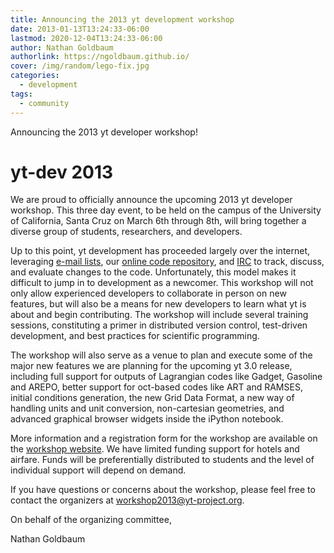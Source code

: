```yaml
---
title: Announcing the 2013 yt development workshop
date: 2013-01-13T13:24:33-06:00
lastmod: 2020-12-04T13:24:33-06:00
author: Nathan Goldbaum
authorlink: https://ngoldbaum.github.io/
cover: /img/random/lego-fix.jpg
categories:
  - development
tags:
  - community
---
```


Announcing the 2013 yt developer workshop! 

<!--more-->

yt-dev 2013
===========

We are proud to officially announce the upcoming 2013 yt developer workshop.
This three day event, to be held on the campus of the University of California,
Santa Cruz on March 6th through 8th, will bring together a diverse group of 
students, researchers, and developers.

Up to this point, yt development has proceeded largely over the internet,
leveraging 
[e-mail lists](http://lists.spacepope.org/listinfo.cgi/yt-dev-spacepope.org), 
our [online code repository](https://bitbucket.org/yt_analysis), 
and [IRC](http://yt-project.org/irc.html) to track,
discuss, and evaluate changes to the code.  Unfortunately, this model makes it
difficult to jump in to development as a newcomer.  This workshop will not only
allow experienced developers to collaborate in person on new features, but will
also be a means for new developers to learn what yt is about and begin
contributing.  The workshop will include several training sessions, constituting
a primer in distributed version control, test-driven development, and best
practices for scientific programming.

The workshop will also serve as a venue to plan and execute some of the major
new features we are planning for the upcoming yt 3.0 release, including full
support for outputs of Lagrangian codes like Gadget, Gasoline and AREPO, better 
support for oct-based codes like ART and RAMSES, initial conditions generation, 
the new Grid Data Format, a new way of handling units and unit conversion, 
non-cartesian geometries, and advanced graphical browser widgets inside the 
iPython notebook.

More information and a registration form for the workshop are available on the
[workshop website](http://yt-project.org/workshop2013). 
We have limited funding support for hotels and airfare.
Funds will be preferentially distributed to students and the level of individual
support will depend on demand.

If you have questions or concerns about the workshop, please feel free to
contact the organizers at workshop2013@yt-project.org.

On behalf of the organizing committee,

Nathan Goldbaum

